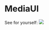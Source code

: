 # MediaUI

See for yourself: 
![](https://media.giphy.com/media/zavUNyQwkrirACbybU/giphy-downsized-large.gif)
